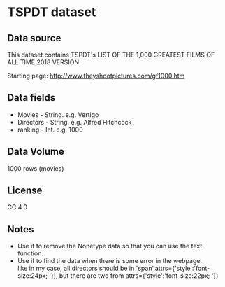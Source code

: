 TSPDT dataset<br>
=======
Data source<br>
-------
This dataset contains TSPDT's LIST OF THE 1,000 GREATEST FILMS OF ALL TIME 2018 VERSION.<br>

Starting page: http://www.theyshootpictures.com/gf1000.htm <br>

Data fields <br>
-------
* Movies - String. e.g. Vertigo
* Directors - String. e.g. Alfred Hitchcock
* ranking - Int. e.g. 1000

Data Volume<br>
-------
1000 rows (movies)<br>

License<br>
-------
CC 4.0

Notes<br>
-------
* Use if to remove the Nonetype data so that you can use the text function.
* Use if to find the data when there is some error in the webpage.<br>
like in my case, all directors should be in 'span',attrs={'style':'font-size:24px; '}), but there are two from attrs={'style':'font-size:22px; '})
